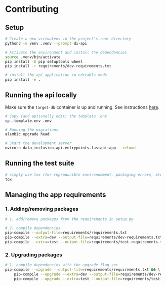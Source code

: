 # Contributing

## Setup

```bash
# Create a new virtualenv in the project's root directory
python3 -m venv .venv --prompt di-api

# Activate the environment and install the dependencies
source .venv/bin/activate
pip install -U pip setuptools wheel
pip install -r requirements/dev-requirements.txt

# install the api application in editable mode
pip install -e .
```

## Running the api locally

Make sure the `target-db` container is up and running. See instructions [here](../CONTRIBUTING.md#docker).

```bash
# Copy (and optionally edit) the template .env
cp .template.env .env

# Running the migrations
alembic upgrade head

# Start the development server
uvicorn data_inclusion.api.entrypoints.fastapi:app --reload
```

## Running the test suite

```bash
# simply use tox (for reproducible environnement, packaging errors, etc.)
tox
```

## Managing the app requirements

### 1. Adding/removing packages

```bash
# 1. add/remove packages from the requirements in setup.py

# 2. compile dependencies
pip-compile --output-file=requirements/requirements.txt
pip-compile --extra=dev --output-file=requirements/dev-requirements.txt
pip-compile --extra=test --output-file=requirements/test-requirements.txt
```

### 2. Upgrading packages

```bash
# 1. compile dependencies with the upgrade flag set
pip-compile --upgrade --output-file=requirements/requirements.txt && \
    pip-compile --upgrade --extra=dev --output-file=requirements/dev-requirements.txt && \
    pip-compile --upgrade --extra=test --output-file=requirements/test-requirements.txt
```
